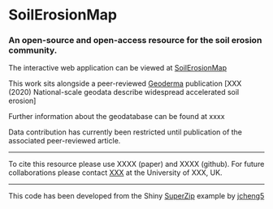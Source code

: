 # SoilErosionMap
### An open-source and open-access resource for the soil erosion community.

The interactive web application can be viewed at [SoilErosionMap]

This work sits alongside a peer-reviewed [Geoderma] publication [XXX (2020) National-scale geodata describe widespread accelerated soil erosion] 

Further information about the geodatabase can be found at xxxx

Data contribution has currently been restricted until publication of the associated peer-reviewed article.

---

To cite this resource please use XXXX (paper) and XXXX (github). For future collaborations please contact [XXX] at the University of XXX, UK. 

---
This code has been developed from the Shiny [SuperZip] example by [jcheng5]

[SoilErosionMap]: https://piabenaud.shinyapps.io/SoilErosionMap
[Geoderma]: https://www.journals.elsevier.com/geoderma
[XXX et al (2020) National-scale geodata describe widespread accelerated soil erosion]: DOI
[Superzip]: https://github.com/rstudio/shiny-examples/tree/master/063-superzip-example
[jcheng5]: https://github.com/jcheng5
[XXX]: xxx


